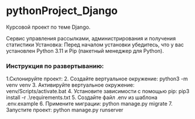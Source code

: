 # pythonProject_Django
Курсовой проект по теме Django.

Сервис управления рассылками, администрирования и получения статистики
Установка: Перед началом установки убедитесь, что у вас установлен Python 3.11 и Pip (пакетный менеджер для Python).
### Инструкция по развертыванию:
1.Склонируйте проект: 
2. Создайте вертуальное окружение: python3 -m venv venv 
3. Активируйте вертуальное окружение: venv/Scripts/activate.bat
4. Установите зависимости с помощью pip:  pip3 install -r .\requirements.txt
5. Создайте файл .env из шаблона .env.example
6. Примените миграции: python manage.py migrate
7. Запустите проект: python manage.py runserver
 

